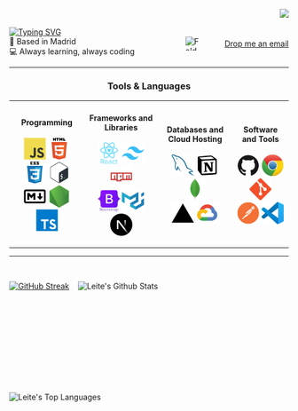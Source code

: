 <div align="right">
 
![](https://komarev.com/ghpvc/?username=leiteway&color=blue&abbreviated=true)

</div>

<div style="display: flex; justify-content: space-between; align-items: center;">
  <div>
    <a href="https://git.io/typing-svg">
      <img src="https://readme-typing-svg.demolab.com?font=Fira+Code&pause=300&color=36BCF7FF&random=false&width=410&lines=Hi+there!+I'm+Leite👋🏼;Web+Developer+%26+Frontend;Welcome+to+my+page%F0%9F%91%BD" alt="Typing SVG">
    </a>
    <br>
    📍 Based in Madrid <br/>
    💻 Always learning, always coding
  </div>
 
   <br/>
   <img align="center" src="https://raw.githubusercontent.com/Tarikul-Islam-Anik/Animated-Fluent-Emojis/master/Emojis/Hand%20gestures/Folded%20Hands%20Medium-Light%20Skin%20Tone.png" alt="Folded Hands Medium-Light Skin Tone" width="25" height="25"/> <a href="mailto:leiteway@gmail.com">Drop me an email</a>
  </div>
</div>

---

<!-- Leite's Languages and Libraries -->
<div align="center">
  <h3 align="center">Tools & Languages</h3>
  <table align="center">
    <tr>
      <td align="center">
        <h4>Programming</h4>
        <p>
          <img alt="JAVASCRIPT" width="40px" src="https://github.com/devicons/devicon/blob/master/icons/javascript/javascript-original.svg">
          <img alt="HTML" width="40px" src="https://github.com/devicons/devicon/blob/master/icons/html5/html5-original-wordmark.svg">
          <img alt="CSS" width="40px" src="https://github.com/devicons/devicon/blob/master/icons/css3/css3-original-wordmark.svg">
          <img alt="BASH" width="40px" src="https://github.com/devicons/devicon/blob/master/icons/bash/bash-original.svg">
          <br/>
          <img alt="MARKDOWN" width="40px" src="https://github.com/devicons/devicon/blob/master/icons/markdown/markdown-original.svg">
          <img alt="NODEJS" width="40px" src="https://github.com/devicons/devicon/blob/master/icons/nodejs/nodejs-original.svg">
          <img alt="TYPESCRIPT" width="40px" src="https://github.com/devicons/devicon/blob/master/icons/typescript/typescript-original.svg">
        </p>
      </td>
      <td align="center">
        <h4>Frameworks and Libraries</h4>
        <p>
          <img alt="REACT" width="40px" src="https://github.com/devicons/devicon/blob/master/icons/react/react-original-wordmark.svg">
          <img alt="TAILWINDCSS" width="40px" src="https://github.com/devicons/devicon/blob/master/icons/tailwindcss/tailwindcss-original.svg">
          <img alt="NPM" width="40px" src="https://github.com/devicons/devicon/blob/master/icons/npm/npm-original-wordmark.svg">
          <br/>
          <img alt="BOOTSTRAP" width="40px" src="https://github.com/devicons/devicon/blob/master/icons/bootstrap/bootstrap-original-wordmark.svg">
          <img alt="MATERIAL-UI" width="40px" src="https://github.com/devicons/devicon/blob/master/icons/materialui/materialui-original.svg">
          <img alt="NEXTJS" width="40px" src="https://github.com/devicons/devicon/blob/master/icons/nextjs/nextjs-original.svg">
        </p>
      </td>
      <td align="center">
        <h4>Databases and Cloud Hosting</h4>
        <p>
          <img alt="SQL" width="40px" src="https://github.com/devicons/devicon/blob/master/icons/mysql/mysql-original.svg">
          <img alt="NOTION" width="40px" src="https://github.com/devicons/devicon/blob/master/icons/notion/notion-original.svg">
          <img alt="MONGODB" width="40px" src="https://github.com/devicons/devicon/blob/master/icons/mongodb/mongodb-original.svg">
          <br/>
          <img alt="VERCEL" width="40px" src="https://github.com/devicons/devicon/blob/master/icons/vercel/vercel-original.svg">
          <img alt="GOOGLE-CLOUD" width="40px" src="https://github.com/devicons/devicon/blob/master/icons/googlecloud/googlecloud-original.svg">
        </p>
      </td>
      <td align="center">
        <h4>Software and Tools</h4>
        <p>
          <img alt="GITHUB" width="40px" src="https://github.com/devicons/devicon/blob/master/icons/github/github-original.svg">
          <img alt="CHROME" width="40px" src="https://github.com/devicons/devicon/blob/master/icons/chrome/chrome-original.svg">
          <img alt="GIT" width="40px" src="https://github.com/devicons/devicon/blob/master/icons/git/git-original.svg">
          <br/>
          <img alt="POSTMAN" width="40px" src="https://github.com/devicons/devicon/blob/master/icons/postman/postman-original.svg">
          <img alt="VISUAL-STUDIO-CODE" width="40px" src="https://github.com/devicons/devicon/blob/master/icons/vscode/vscode-original.svg">
        </p>
      </td>
    </tr>
  </table>
 
***

</br>

<!-- Leite's Stats GitHub -->
<div align="left">
   <a href="https://github.com/anuraghazra/github-readme-stats">
     <img width="380" height="200" align="right" alt="Leite's Github Stats" src="https://github-readme-stats-lake-rho-91.vercel.app/api?username=leiteway&show_icons=true&include_all_commits=true&count_private=true&theme=transparent&hide_border=true" />
     <img width="250" align="left" alt="Leite's Top Languages" src="https://github-readme-stats.vercel.app/api/top-langs/?username=leiteway&langs_count=8&layout=compact&theme=transparent&hide_border=true" />
     </a>

  <!-- Leite's Streak Stats -->
<a align="right" href="https://git.io/streak-stats"><img src="https://streak-stats.demolab.com?user=leiteway&theme=transparent&hide_border=true&border_radius=5.1&card_width=320&card_height=90" alt="GitHub Streak" /></a>

</div>

